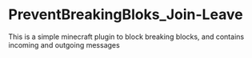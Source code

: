# PreventBreakingBloks_Join-Leave
This is a simple minecraft plugin to block breaking blocks, and contains incoming and outgoing messages

